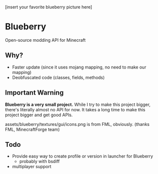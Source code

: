 [insert your favorite blueberry picture here]

# Blueberry

Open-source modding API for Minecraft

## Why?
- Faster update (since it uses mojang mapping, no need to make our mapping)
- Deobfuscated code (classes, fields, methods)

## Important Warning
**Blueberry is a very small project.**
While I try to make this project bigger, there's literally almost no API for now.
It takes a long time to make this project bigger and get good APIs.

assets/blueberry/textures/gui/icons.png is from FML, obviously. (thanks FML, MinecraftForge team)

## Todo
- Provide easy way to create profile or version in launcher for Blueberry
  - probably with bsdiff
- multiplayer support
